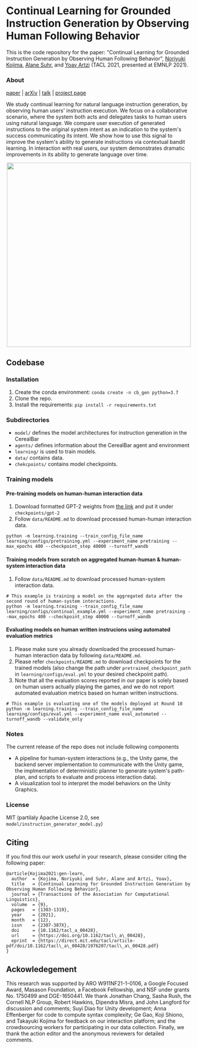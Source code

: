 # Continual Learning for Grounded Instruction Generation by Observing Human Following Behavior

This is the code repository for the paper: "Continual Learning for Grounded Instruction Generation by Observing Human Following Behavior", [Noriyuki Kojima](https://kojimano.github.io/), [Alane Suhr](http://alanesuhr.com/), and [Yoav Artzi](https://yoavartzi.com/) (TACL 2021, presented at EMNLP 2021).
 
 
### About
[paper](https://direct.mit.edu/tacl/article/doi/10.1162/tacl_a_00428/108610/Continual-Learning-for-Grounded-Instruction) | [arXiv](https://arxiv.org/abs/2108.04812) | [talk](https://www.youtube.com/watch?v=KkgIMPTS7H0&t=1s) | [project page](https://lil.nlp.cornell.edu/cerealbar/)

We study continual learning for natural language instruction generation, by observing human users' instruction execution. We focus on a collaborative scenario, where the system both acts and delegates tasks to human users using natural language. We compare user execution of generated instructions to the original system intent as an indication to the system's success communicating its intent. We show how to use this signal to improve the system's ability to generate instructions via contextual bandit learning. In interaction with real users, our system demonstrates dramatic improvements in its ability to generate language over time.

<p align="center">
 <img src="media/tacl2021.gif" width="500" align=/>
</p>

## Codebase

### Installation

1. Create the conda environment: 
```conda create -n cb_gen python=3.7```
1. Clone the repo.
1. Install the requirements: ```pip install -r requirements.txt```

 
### Subdirectories
- `model/` defines the model architectures for instruction generation in the CerealBar
- `agents/` defines information about the CerealBar agent and environment
- `learning/` is used to train models.
- `data/` contains data. 
- `chekcpoints/` contains model checkpoints. 


### Training models

#### Pre-training models on human-human interaction data  
1. Download formatted GPT-2 weights from [the link](https://drive.google.com/file/d/1UZRXftmNhUIf8iR3g5BoiWNShHcNvlZR/view?usp=sharing) and put it under `checkpoints/gpt-2`
1. Follow `data/README.md` to download processed human-human interaction data.

```
python -m learning.training --train_config_file_name learning/configs/pretraining.yml --experiment_name pretraining --max_epochs 400 --checkpoint_step 40000 --turnoff_wandb
```
#### Training models from scratch on aggregated human-human & human-system interaction data
1. Follow `data/README.md` to download processed human-system interaction data.
```
# This example is training a model on the aggregated data after the second round of human-system interactions.
python -m learning.training --train_config_file_name learning/configs/continual_example.yml --experiment_name pretraining --max_epochs 400 --checkpoint_step 40000 --turnoff_wandb
```

#### Evaluating models on human written instrucions using automated evaluation metrics
1. Please make sure you already downloaded the processed human-human interaction data by following `data/README.md`. 
1. Please refer `checkpoints/README.md` to download checkpoints for the trained models (also change the path under `pretrained_checkpoint_path` in `learning/configs/eval.yml` to your desired checkpoint path).
1. Note that all the evaluation scores reported in our paper is solely based on human users actually playing the games, and we do not report automated evaluation metrics based on human written instructions.
```
# This example is evaluating one of the models deployed at Round 10
python -m learning.training --train_config_file_name learning/configs/eval.yml --experiment_name eval_automated --turnoff_wandb --validate_only
```

### Notes
The current release of the repo does not include following components
 - A pipeline for human-system interactions (e.g., the Unity game, the backend server implementation to communicate with the Unity game, the implmentation of deterministic planner to generate system's path-plan, and scripts to evaluate and process interaction data).
 - A visualization tool to interpret the model behaviors on the Unity Graphics.

### License
MIT (partilaly Apache License 2.0, see `model/instruction_generator_model.py`)

## Citing
If you find this our work useful in your research, please consider citing the following paper:
```
@article{Kojima2021:gen-learn,
  author  = {Kojima, Noriyuki and Suhr, Alane and Artzi, Yoav},
  title   = {Continual Learning for Grounded Instruction Generation by Observing Human Following Behavior},
  journal = {Transactions of the Association for Computational Linguistics},
  volume  = {9},
  pages   = {1303-1319},
  year    = {2021},
  month   = {12},
  issn    = {2307-387X},
  doi     = {10.1162/tacl_a_00428},
  url     = {https://doi.org/10.1162/tacl\_a\_00428},
  eprint  = {https://direct.mit.edu/tacl/article-pdf/doi/10.1162/tacl\_a\_00428/1976207/tacl\_a\_00428.pdf}
}
```

## Ackowledegement
This research was supported by ARO W911NF21-1-0106, a Google Focused Award, Masason Foundation, a Facebook Fellowship, and NSF under grants No. 1750499 and DGE-1650441. We thank Jonathan Chang, Sasha Rush, the Cornell NLP Group, Robert Hawkins, Dipendra Misra, and John Langford for discussion and comments; Suyi Diao for Unity development; Anna Effenberger for code to compute syntax complexity; Ge Gao, Koji Shiono, and Takayuki Kojima for feedback on our interaction platform; and the crowdsourcing workers for participating in our data collection. Finally, we thank the action editor and the anonymous reviewers for detailed comments.
